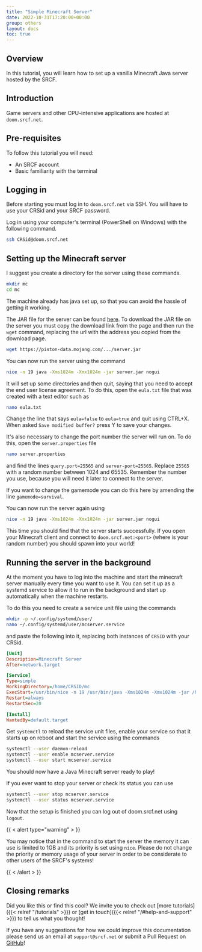 ```yaml
---
title: "Simple Minecraft Server"
date: 2022-10-31T17:20:00+00:00
group: others
layout: docs
toc: true
---
```


## Overview

In this tutorial, you will learn how to set up a vanilla Minecraft Java server hosted by the SRCF.

## Introduction

Game servers and other CPU-intensive applications are hosted at `doom.srcf.net`.

## Pre-requisites

To follow this tutorial you will need:

* An SRCF account
* Basic familiarity with the terminal

## Logging in

Before starting you must log in to `doom.srcf.net` via SSH. You will have to use your CRSid and your SRCF password.

Log in using your computer's terminal (PowerShell on Windows) with the following command.

```bash
ssh CRSid@doom.srcf.net
```

## Setting up the Minecraft server

I suggest you create a directory for the server using these commands.

```bash
mkdir mc
cd mc
```

The machine already has java set up, so that you can avoid the hassle of getting it working.

The JAR file for the server can be found [here](https://www.minecraft.net/en-us/download/server). To download the JAR
file on the server you must copy the download link from the page and then run the `wget` command, replacing the url 
with the address you copied from the download page.

```bash
wget https://piston-data.mojang.com/.../server.jar
```

You can now run the server using the command

```bash
nice -n 19 java -Xms1024m -Xmx1024m -jar server.jar nogui
```

It will set up some directories and then quit, saying that you need to accept the end user license agreement. To do this,
open the `eula.txt` file that was created with a text editor such as

```bash
nano eula.txt
```

Change the line that says `eula=false` to `eula=true` and quit using CTRL+X. When asked `Save modified buffer?`
press Y to save your changes.

It's also necessary to change the port number the server will run on. To do this, open the `server.properties` file

```bash
nano server.properties
```

and find the lines `query.port=25565` and `server-port=25565`. Replace `25565` with a random number between 1024 and 65535.
Remember the number you use, because you will need it later to connect to the server.

If you want to change the gamemode you can do this here by amending the line `gamemode=survival`.

You can now run the server again using

```bash
nice -n 19 java -Xms1024m -Xmx1024m -jar server.jar nogui
```

This time you should find that the server starts successfully. If you open your Minecraft client and connect to
`doom.srcf.net:<port>` (where <port> is your random number) you should spawn into your world!

## Running the server in the background

At the moment you have to log into the machine and start the minecraft server manually every time you want to
use it. You can set it up as a systemd service to allow it to run in the background and start up automatically 
when the machine restarts.
  
To do this you need to create a service unit file using the commands
  
```bash
mkdir -p ~/.config/systemd/user/
nano ~/.config/systemd/user/mcserver.service
```
  
and paste the following into it, replacing both instances of `CRSID` with your CRSid.
  
```ini
[Unit]
Description=Minecraft Server
After=network.target

[Service]
Type=simple
WorkingDirectory=/home/CRSID/mc
ExecStart=/usr/bin/nice -n 19 /usr/bin/java -Xms1024m -Xmx1024m -jar /home/CRSID/mc/server.jar nogui
Restart=always
RestartSec=20

[Install]
WantedBy=default.target
```
  
Get `systemctl` to reload the service unit files, enable your service so that it starts up on reboot and start the 
service using the commands
  
```bash
systemctl --user daemon-reload
systemctl --user enable mcserver.service
systemctl --user start mcserver.service
```

You should now have a Java Minecraft server ready to play!
  
If you ever want to stop your server or check its status you can use

```bash
systemctl --user stop mcserver.service
systemctl --user status mcserver.service
```
  
Now that the setup is finished you can log out of doom.srcf.net using `logout`.

{{ < alert type="warning" > }}

You may notice that in the command to start the server the memory it can use is limited to 1GB and its priority is set
using `nice`. Please do not change the priority or memory usage of your server in order to be considerate to other
users of the SRCF's systems!

{{ < /alert > }}
## Closing remarks

Did you like this or find this cool? We invite you to check out
[more tutorials]({{< relref "/tutorials" >}})
or [get in touch]({{< relref "/#help-and-support" >}}) to tell us what you thought!

If you have any suggestions for how we could improve this documentation
please send us an email at `support@srcf.net` or submit a Pull Request
on [GitHub](https://github.com/SRCF/docs)!
